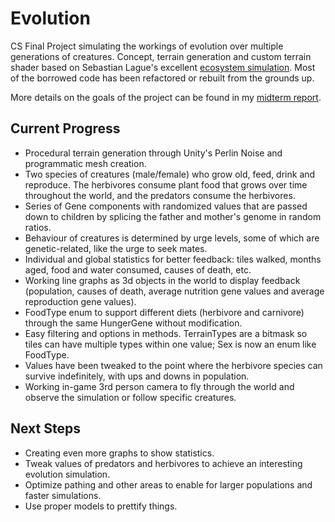 # Evolution
CS Final Project simulating the workings of evolution over multiple generations of creatures. Concept, terrain generation and custom terrain shader based on Sebastian Lague's excellent [ecosystem simulation](https://github.com/SebLague/Ecosystem-2/tree/master). Most of the borrowed code has been refactored or rebuilt from the grounds up.

More details on the goals of the project can be found in my [midterm report](https://docs.google.com/document/d/1kLYXM7bCpaHHlvhtzHdlWk9fkTlYQ4Y3WisZ4CgeYk8/edit?usp=sharing).


## Current Progress

* Procedural terrain generation through Unity's Perlin Noise and programmatic mesh creation.
* Two species of creatures (male/female) who grow old, feed, drink and reproduce. The herbivores consume plant food that grows over time throughout the world, and the predators consume the herbivores.
* Series of Gene components with randomized values that are passed down to children by splicing the father and mother's genome in random ratios.
* Behaviour of creatures is determined by urge levels, some of which are genetic-related, like the urge to seek mates.
* Individual and global statistics for better feedback: tiles walked, months aged, food and water consumed, causes of death, etc.
* Working line graphs as 3d objects in the world to display feedback (population, causes of death, average nutrition gene values and average reproduction gene values).
* FoodType enum to support different diets (herbivore and carnivore) through the same HungerGene without modification.
* Easy filtering and options in methods. TerrainTypes are a bitmask so tiles can have multiple types within one value; Sex is now an enum like FoodType.
* Values have been tweaked to the point where the herbivore species can survive indefinitely, with ups and downs in population.
* Working in-game 3rd person camera to fly through the world and observe the simulation or follow specific creatures.


## Next Steps

* Creating even more graphs to show statistics.
* Tweak values of predators and herbivores to achieve an interesting evolution simulation.
* Optimize pathing and other areas to enable for larger populations and faster simulations.
* Use proper models to prettify things.
